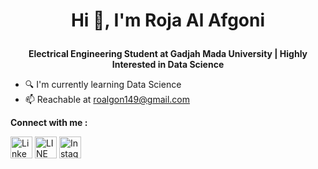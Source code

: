 # <p align="center">Hi 👋, I'm Roja Al Afgoni</p>
**<p align="center">Electrical Engineering Student at Gadjah Mada University | Highly Interested in Data Science<p/>**

- 🔍 I'm currently learning Data Science
- 📫 Reachable at roalgon149@gmail.com

**Connect with me :**
<p>
  <a href="https://www.linkedin.com/in/rojaalafgoni/" target="blank">
    <img align="center" src="https://cdn1.iconfinder.com/data/icons/logotypes/32/linkedin-512.png" alt="Linkedin" height="35" width="35" /></a>
  <a href="https://line.me/R/ti/p/~roalgon" target="blank">
    <img align="center" src="https://cdn2.iconfinder.com/data/icons/social-media-applications/64/social_media_applications_5-line-512.png" alt="LINE" height="35" width="35" /></a>
  <a href="https://www.instagram.com/roalgon/" target="blank">
    <img align="center" src="https://cdn2.iconfinder.com/data/icons/social-icons-33/128/Instagram-512.png" alt="Instagram" height="35" width="35" /></a>
</p>
